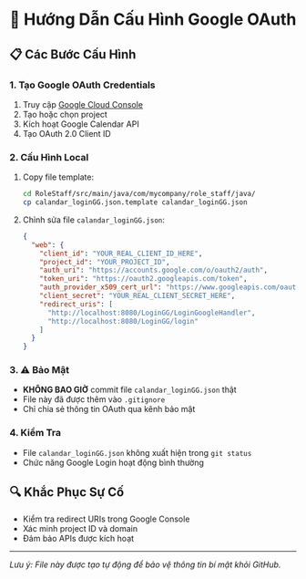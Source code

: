 # 🔐 Hướng Dẫn Cấu Hình Google OAuth

## 📋 Các Bước Cấu Hình

### 1. Tạo Google OAuth Credentials
1. Truy cập [Google Cloud Console](https://console.cloud.google.com/)
2. Tạo hoặc chọn project
3. Kích hoạt Google Calendar API
4. Tạo OAuth 2.0 Client ID

### 2. Cấu Hình Local
1. Copy file template:
   ```bash
   cd RoleStaff/src/main/java/com/mycompany/role_staff/java/
   cp calandar_loginGG.json.template calandar_loginGG.json
   ```

2. Chỉnh sửa file `calandar_loginGG.json`:
   ```json
   {
     "web": {
       "client_id": "YOUR_REAL_CLIENT_ID_HERE",
       "project_id": "YOUR_PROJECT_ID", 
       "auth_uri": "https://accounts.google.com/o/oauth2/auth",
       "token_uri": "https://oauth2.googleapis.com/token",
       "auth_provider_x509_cert_url": "https://www.googleapis.com/oauth2/v1/certs",
       "client_secret": "YOUR_REAL_CLIENT_SECRET_HERE",
       "redirect_uris": [
         "http://localhost:8080/LoginGG/LoginGoogleHandler",
         "http://localhost:8080/LoginGG/login"
       ]
     }
   }
   ```

### 3. ⚠️ Bảo Mật
- **KHÔNG BAO GIỜ** commit file `calandar_loginGG.json` thật
- File này đã được thêm vào `.gitignore`
- Chỉ chia sẻ thông tin OAuth qua kênh bảo mật

### 4. Kiểm Tra
- File `calandar_loginGG.json` không xuất hiện trong `git status`
- Chức năng Google Login hoạt động bình thường

## 🔍 Khắc Phục Sự Cố
- Kiểm tra redirect URIs trong Google Console
- Xác minh project ID và domain
- Đảm bảo APIs được kích hoạt

---
*Lưu ý: File này được tạo tự động để bảo vệ thông tin bí mật khỏi GitHub.* 